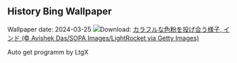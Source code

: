 ## History Bing Wallpaper
Wallpaper date: 2024-03-25
![](https://www.bing.com/th?id=OHR.ColorfulHoli_JA-JP4638350581_UHD.jpg&w=1000)Download: [カラフルな色粉を投げ合う様子, インド (© Avishek Das/SOPA Images/LightRocket via Getty Images)](https://www.bing.com/th?id=OHR.ColorfulHoli_JA-JP4638350581_UHD.jpg)

Auto get programm by LtgX
